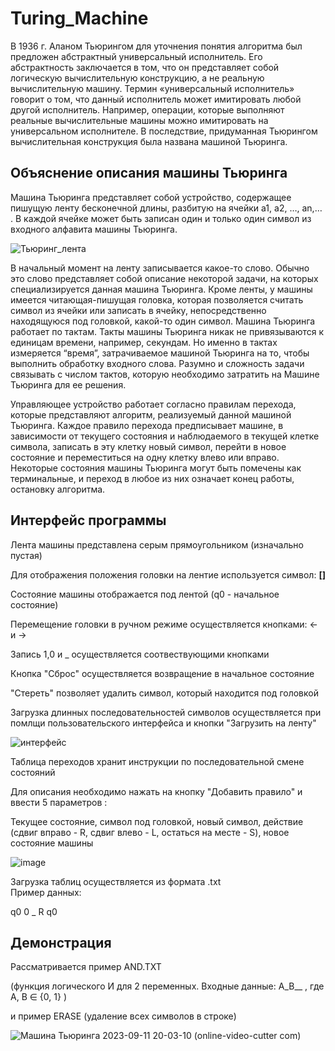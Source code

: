 # Turing_Machine
В 1936 г. Аланом Тьюрингом для уточнения понятия алгоритма был предложен абстрактный универсальный исполнитель. Его абстрактность заключается в том, что он представляет собой логическую вычислительную конструкцию, а не реальную вычислительную машину. Термин «универсальный исполнитель» говорит о том, что данный исполнитель может имитировать любой другой исполнитель. Например, операции, которые выполняют реальные вычислительные машины можно имитировать на универсальном исполнителе. В последствие, придуманная Тьюрингом вычислительная конструкция была названа машиной Тьюринга.

## Объяснение описания машины Тьюринга
Машина Тьюринга представляет собой устройство, содержащее пишущую ленту бесконечной длины, разбитую на ячейки а1, а2, …, аn,… . В каждой ячейке может быть записан один и только один символ из входного алфавита машины Тьюринга.

![Тьюринг_лента](https://github.com/EvgenieLebedev/Turing_Machine/assets/92586907/e933960f-18a1-418e-b7b2-1b0f9b86e969)

В начальный момент на ленту записывается какое-то слово. Обычно это слово представляет собой описание некоторой задачи, на которых специализируется данная машина Тьюринга. Кроме ленты, у машины имеется читающая-пишущая головка, которая позволяется считать символ из ячейки или записать в ячейку, непосредственно находящуюся под головкой, какой-то один символ. Машина Тьюринга работает по тактам. Такты машины Тьюринга никак не привязываются к единицам времени, например, секундам. Но именно в тактах измеряется “время”, затрачиваемое машиной Тьюринга на то, чтобы выполнить обработку входного слова. Разумно и сложность задачи связывать с числом тактов, которую необходимо затратить на Машине Тьюринга для ее решения.

Управляющее устройство работает согласно правилам перехода, которые представляют алгоритм, реализуемый данной машиной Тьюринга. Каждое правило перехода предписывает машине, в зависимости от текущего состояния и наблюдаемого в текущей клетке символа, записать в эту клетку новый символ, перейти в новое состояние и переместиться на одну клетку влево или вправо. Некоторые состояния машины Тьюринга могут быть помечены как терминальные, и переход в любое из них означает конец работы, остановку алгоритма.

## Интерфейс программы
Лента машины представлена серым прямоугольником (изначально пустая)

Для отображения положения головки на лентие используется символ: **[]** 

Состояние машины отображается под лентой (q0 - начальное состояние)

Перемещение головки в ручном режиме осуществляется кнопками: ← и →

Запись 1,0 и _ осуществляется соотвествующими кнопками

Кнопка "Сброс" осуществляется возвращение в начальное состояние

"Стереть" позволяет удалить символ, который находится под головкой

Загрузка длинных последовательностей символов осуществляется при помлщи пользовательского интерфейса и кнопки "Загрузить на ленту"

![интерфейс](https://github.com/EvgenieLebedev/Turing_Machine/assets/92586907/28eedad7-0ae4-4eac-9205-52957e98a67d)

Таблица переходов хранит инструкции по последовательной смене состояний

Для описания необходимо нажать на кнопку "Добавить правило" и ввести 5 параметров : 

Текущее состояние, символ под головкой, новый символ, действие (сдвиг вправо - R, сдвиг влево - L, остаться на месте - S), новое состояние машины

![image](https://github.com/EvgenieLebedev/Turing_Machine/assets/92586907/6d4dbe92-3982-43bf-9d4b-ee8e9d177750)

Загрузка таблиц осуществляется из формата .txt  
Пример данных:

q0 0 _ R q0 


## Демонстрация

Рассматривается пример AND.TXT 

(функция логического И для 2 переменных. Входные данные: A_B__ , где A, B ∈ {0, 1} ) 

и пример ERASE (удаление всех символов в строке)

![Машина Тьюринга 2023-09-11 20-03-10 (online-video-cutter com)](https://github.com/EvgenieLebedev/Turing_Machine/assets/92586907/9358c140-cf3d-46c4-af72-f9e67a419472)


